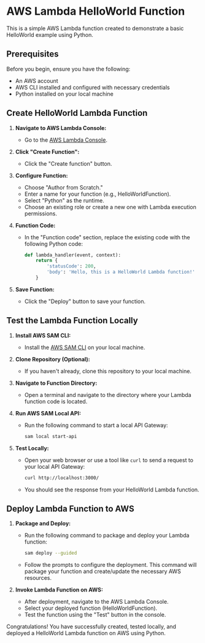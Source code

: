 # AWS Lambda HelloWorld Function

This is a simple AWS Lambda function created to demonstrate a basic HelloWorld example using Python.

## Prerequisites

Before you begin, ensure you have the following:

- An AWS account
- AWS CLI installed and configured with necessary credentials
- Python installed on your local machine

## Create HelloWorld Lambda Function

1. **Navigate to AWS Lambda Console:**
   - Go to the [AWS Lambda Console](https://console.aws.amazon.com/lambda/).

2. **Click "Create Function":**
   - Click the "Create function" button.

3. **Configure Function:**
   - Choose "Author from Scratch."
   - Enter a name for your function (e.g., HelloWorldFunction).
   - Select "Python" as the runtime.
   - Choose an existing role or create a new one with Lambda execution permissions.

4. **Function Code:**
   - In the "Function code" section, replace the existing code with the following Python code:

     ```python
     def lambda_handler(event, context):
         return {
             'statusCode': 200,
             'body': 'Hello, this is a HelloWorld Lambda function!'
         }
     ```

5. **Save Function:**
   - Click the "Deploy" button to save your function.

## Test the Lambda Function Locally

1. **Install AWS SAM CLI:**
   - Install the [AWS SAM CLI](https://docs.aws.amazon.com/serverless-application-model/latest/developerguide/serverless-sam-cli-install.html) on your local machine.

2. **Clone Repository (Optional):**
   - If you haven't already, clone this repository to your local machine.

3. **Navigate to Function Directory:**
   - Open a terminal and navigate to the directory where your Lambda function code is located.

4. **Run AWS SAM Local API:**
   - Run the following command to start a local API Gateway:

     ```bash
     sam local start-api
     ```

5. **Test Locally:**
   - Open your web browser or use a tool like `curl` to send a request to your local API Gateway:

     ```bash
     curl http://localhost:3000/
     ```

   - You should see the response from your HelloWorld Lambda function.

## Deploy Lambda Function to AWS

1. **Package and Deploy:**
   - Run the following command to package and deploy your Lambda function:

     ```bash
     sam deploy --guided
     ```

   - Follow the prompts to configure the deployment. This command will package your function and create/update the necessary AWS resources.

2. **Invoke Lambda Function on AWS:**
   - After deployment, navigate to the AWS Lambda Console.
   - Select your deployed function (HelloWorldFunction).
   - Test the function using the "Test" button in the console.

Congratulations! You have successfully created, tested locally, and deployed a HelloWorld Lambda function on AWS using Python.
